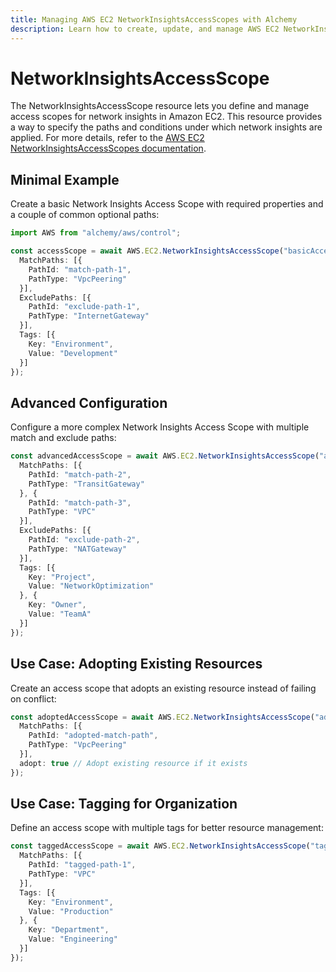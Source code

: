 ```yaml
---
title: Managing AWS EC2 NetworkInsightsAccessScopes with Alchemy
description: Learn how to create, update, and manage AWS EC2 NetworkInsightsAccessScopes using Alchemy Cloud Control.
---
```


# NetworkInsightsAccessScope

The NetworkInsightsAccessScope resource lets you define and manage access scopes for network insights in Amazon EC2. This resource provides a way to specify the paths and conditions under which network insights are applied. For more details, refer to the [AWS EC2 NetworkInsightsAccessScopes documentation](https://docs.aws.amazon.com/ec2/latest/userguide/).

## Minimal Example

Create a basic Network Insights Access Scope with required properties and a couple of common optional paths:

```ts
import AWS from "alchemy/aws/control";

const accessScope = await AWS.EC2.NetworkInsightsAccessScope("basicAccessScope", {
  MatchPaths: [{
    PathId: "match-path-1",
    PathType: "VpcPeering"
  }],
  ExcludePaths: [{
    PathId: "exclude-path-1",
    PathType: "InternetGateway"
  }],
  Tags: [{
    Key: "Environment",
    Value: "Development"
  }]
});
```

## Advanced Configuration

Configure a more complex Network Insights Access Scope with multiple match and exclude paths:

```ts
const advancedAccessScope = await AWS.EC2.NetworkInsightsAccessScope("advancedAccessScope", {
  MatchPaths: [{
    PathId: "match-path-2",
    PathType: "TransitGateway"
  }, {
    PathId: "match-path-3",
    PathType: "VPC"
  }],
  ExcludePaths: [{
    PathId: "exclude-path-2",
    PathType: "NATGateway"
  }],
  Tags: [{
    Key: "Project",
    Value: "NetworkOptimization"
  }, {
    Key: "Owner",
    Value: "TeamA"
  }]
});
```

## Use Case: Adopting Existing Resources

Create an access scope that adopts an existing resource instead of failing on conflict:

```ts
const adoptedAccessScope = await AWS.EC2.NetworkInsightsAccessScope("adoptedAccessScope", {
  MatchPaths: [{
    PathId: "adopted-match-path",
    PathType: "VpcPeering"
  }],
  adopt: true // Adopt existing resource if it exists
});
```

## Use Case: Tagging for Organization

Define an access scope with multiple tags for better resource management:

```ts
const taggedAccessScope = await AWS.EC2.NetworkInsightsAccessScope("taggedAccessScope", {
  MatchPaths: [{
    PathId: "tagged-path-1",
    PathType: "VPC"
  }],
  Tags: [{
    Key: "Environment",
    Value: "Production"
  }, {
    Key: "Department",
    Value: "Engineering"
  }]
});
```